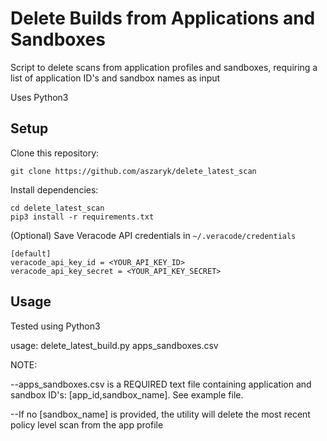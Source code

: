 # Delete Builds from Applications and Sandboxes

Script to delete scans from application profiles and sandboxes, requiring a list of application ID's and sandbox names as input

Uses Python3

## Setup

Clone this repository:

    git clone https://github.com/aszaryk/delete_latest_scan

Install dependencies:

    cd delete_latest_scan
    pip3 install -r requirements.txt

(Optional) Save Veracode API credentials in `~/.veracode/credentials`

    [default]
    veracode_api_key_id = <YOUR_API_KEY_ID>
    veracode_api_key_secret = <YOUR_API_KEY_SECRET>

## Usage

Tested using Python3 

usage: delete_latest_build.py apps_sandboxes.csv

NOTE:

--apps_sandboxes.csv is a REQUIRED text file containing application and sandbox ID's: [app_id,sandbox_name]. See example file.

--If no [sandbox_name] is provided, the utility will delete the most recent policy level scan from the app profile
